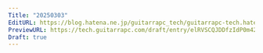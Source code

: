 ```yaml
---
Title: "20250303"
EditURL: https://blog.hatena.ne.jp/guitarrapc_tech/guitarrapc-tech.hatenablog.com/atom/entry/6802418398333822323
PreviewURL: https://tech.guitarrapc.com/draft/entry/elRVSCQJDDfzIdP0m428Q4zgEG4
Draft: true
---
```


